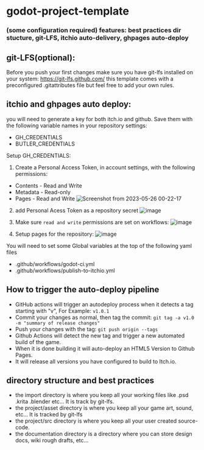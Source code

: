 # godot-project-template
### (some configuration required) features: best practices dir stucture, git-LFS, itchio auto-delivery, ghpages auto-deploy

## git-LFS(optional):
Before you push your first changes make sure you have git-lfs installed on your system:
https://git-lfs.github.com/
this template comes with a preconfigured .gitattributes file but feel free to add your own rules.

## itchio and ghpages auto deploy:
you will need to generate a key for both itch.io and github.
Save them with the following variable names in your repository settings:
* GH_CREDENTIALS
* BUTLER_CREDENTIALS

Setup GH_CREDENTIALS:
1) Create a Personal Access Token, in account settings, with the following permissions:
  * Contents - Read and Write
  * Metadata - Read-only
  * Pages - Read and Write
![Screenshot from 2023-05-26 00-22-17](https://github.com/loteque/godot-project-template/assets/69282314/563e9146-24d0-49e2-899c-8f9264daafe5)

2) add Personal Acess Token as a repository secret
![image](https://user-images.githubusercontent.com/69282314/184680197-b607040d-7a3a-4b8a-bb3d-d670d9d0d933.png)

3) Make sure `read and write` permissions are set on workflows:
![image](https://github.com/loteque/58thgodotwildjam/assets/69282314/d95e742f-ed8b-4e50-a004-b153afff4c84)

4) Setup pages for the repository:
![image](https://github.com/loteque/58thgodotwildjam/assets/69282314/3ffdaffc-a591-4490-ab46-49cb7d7fb279)


You will need to set some Global variables at the top of the following yaml files
* .github/workflows/godot-ci.yml 
* .github/workflows/publish-to-itchio.yml

## How to trigger the auto-deploy pipeline
* GitHub actions will trigger an autodeploy process when it detects a tag starting with "v", For Example: ```v1.0.1```
* Commit your changes as normal, then tag the commit: ```git tag -a v1.0 -m "summary of release changes"```
* Push your changes with the tag: ```git push origin --tags```
* Github Actions will detect the new tag and trigger a new automated build of the game. 
* When it is done building it will auto-deploy an HTML5 Version to Github Pages.
* It will release all versions you have configured to build to Itch.io.

## directory structure and best practices
* the import directory is where you keep all your working files like .psd .krita .blender etc... It is track by git-lfs.
* the project/asset directory is where you keep all your game art, sound, etc... It is tracked by git-lfs
* the project/src directory is where you keep all your user created source-code.
* the documentation directory is a directory where you can store design docs, wiki rough drafts, etc...
